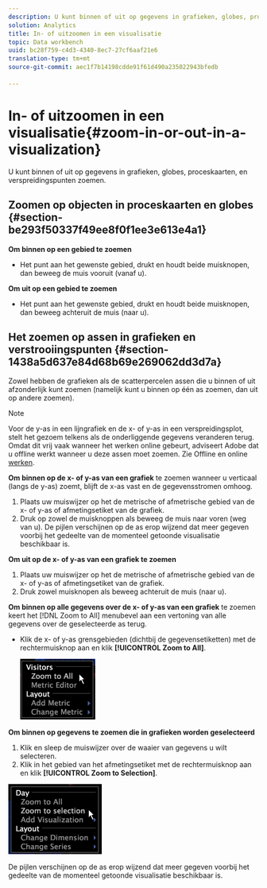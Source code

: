 ```yaml
---
description: U kunt binnen of uit op gegevens in grafieken, globes, proceskaarten, en verspreidingspunten zoemen.
solution: Analytics
title: In- of uitzoomen in een visualisatie
topic: Data workbench
uuid: bc28f759-c4d3-4340-8ec7-27cf6aaf21e6
translation-type: tm+mt
source-git-commit: aec1f7b14198cdde91f61d490a235022943bfedb

---
```



# In- of uitzoomen in een visualisatie{#zoom-in-or-out-in-a-visualization}

U kunt binnen of uit op gegevens in grafieken, globes, proceskaarten, en verspreidingspunten zoemen.

## Zoomen op objecten in proceskaarten en globes {#section-be293f50337f49ee8f0f1ee3e613e4a1}

**Om binnen op een gebied te zoemen**

* Het punt aan het gewenste gebied, drukt en houdt beide muisknopen, dan beweeg de muis vooruit (vanaf u).

**Om uit op een gebied te zoemen**

* Het punt aan het gewenste gebied, drukt en houdt beide muisknopen, dan beweeg achteruit de muis (naar u).

## Het zoemen op assen in grafieken en verstrooiingspunten {#section-1438a5d637e84d68b69e269062dd3d7a}

Zowel hebben de grafieken als de scatterpercelen assen die u binnen of uit afzonderlijk kunt zoemen (namelijk kunt u binnen op één as zoemen, dan uit op andere zoemen).

>[!NOTE]
>
>Voor de y-as in een lijngrafiek en de x- of y-as in een verspreidingsplot, stelt het gezoem telkens als de onderliggende gegevens veranderen terug. Omdat dit vrij vaak wanneer het werken online gebeurt, adviseert Adobe dat u offline werkt wanneer u deze assen moet zoemen. Zie Offline en online [werken](../../../home/c-get-started/c-off-on.md#concept-cef8758ede044b18b3558376c5eb9f54).

**Om binnen op de x- of y-as van een grafiek** te zoemen wanneer u verticaal (langs de y-as) zoemt, blijft de x-as vast en de gegevensstromen omhoog.

1. Plaats uw muiswijzer op het de metrische of afmetrische gebied van de x- of y-as of afmetingsetiket van de grafiek.
1. Druk op zowel de muisknoppen als beweeg de muis naar voren (weg van u). De pijlen verschijnen op de as erop wijzend dat meer gegeven voorbij het gedeelte van de momenteel getoonde visualisatie beschikbaar is.

**Om uit op de x- of y-as van een grafiek te zoemen**

1. Plaats uw muiswijzer op het de metrische of afmetrische gebied van de x- of y-as of afmetingsetiket van de grafiek.
1. Druk zowel muisknopen als beweeg achteruit de muis (naar u).

**Om binnen op alle gegevens over de x- of y-as van een grafiek** te zoemen keert het [!DNL Zoom to All] menubevel aan een vertoning van alle gegevens over de geselecteerde as terug.

* Klik de x- of y-as grensgebieden (dichtbij de gegevensetiketten) met de rechtermuisknop aan en klik **[!UICONTROL Zoom to All]**.

   ![](assets/vis_ZoomToAll.png)

**Om binnen op gegevens te zoemen die in grafieken worden geselecteerd**

1. Klik en sleep de muiswijzer over de waaier van gegevens u wilt selecteren.
1. Klik in het gebied van het afmetingsetiket met de rechtermuisknop aan en klik **[!UICONTROL Zoom to Selection]**.

![](assets/vis_ZoomToSelection.png)

De pijlen verschijnen op de as erop wijzend dat meer gegeven voorbij het gedeelte van de momenteel getoonde visualisatie beschikbaar is.
